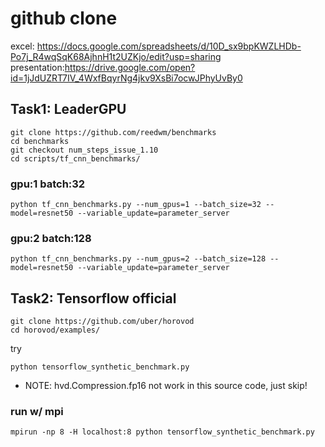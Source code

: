 # github clone 

excel: https://docs.google.com/spreadsheets/d/10D_sx9bpKWZLHDb-Po7j_R4wqSqK68AjhnH1t2UZKjo/edit?usp=sharing
presentation:https://drive.google.com/open?id=1jJdUZRT7IV_4WxfBqyrNg4jkv9XsBi7ocwJPhyUvBy0

## Task1: LeaderGPU
```
git clone https://github.com/reedwm/benchmarks
cd benchmarks
git checkout num_steps_issue_1.10
cd scripts/tf_cnn_benchmarks/
```

### gpu:1 batch:32
```
python tf_cnn_benchmarks.py --num_gpus=1 --batch_size=32 --model=resnet50 --variable_update=parameter_server
```

### gpu:2 batch:128
```
python tf_cnn_benchmarks.py --num_gpus=2 --batch_size=128 --model=resnet50 --variable_update=parameter_server
```

## Task2: Tensorflow official
```
git clone https://github.com/uber/horovod
cd horovod/examples/
```

try 
```
python tensorflow_synthetic_benchmark.py
```

* NOTE: hvd.Compression.fp16 not work in this source code, just skip!

### run w/ mpi
```
mpirun -np 8 -H localhost:8 python tensorflow_synthetic_benchmark.py
```
